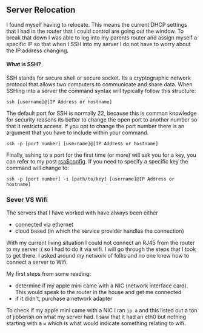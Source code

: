 ## Server Relocation
I found myself having to relocate. This means the current DHCP settings that I had in the router that I could control are going out the window. To break that down I was able to log into my parents router and assign myself a specific IP so that when I SSH into my server I do not have to worry about the IP address changing. 

#### What is SSH?
SSH stands for secure shell or secure socket. Its a cryptographic network protocol that allows two computers to communicate and share data. When SSHing into a server the command syntax will typically follow this structure:

`ssh [username]@[IP Address or hostname] `

The default port for SSH is normally 22, because this is common knowledge for security reasons its better to change the open port to another number so that it restricts access. If you opt to change the port number there is an argument that you have to include within your command.

`ssh -p [port number] [username]@[IP Address or hostname]`

Finally, sshing to a port for the first time (or more) will ask you for a key, you can refer to my post [rsa$config](https://sunflowerno0b.github.io/ATW/rsa%20%26%20config/). If you need to specify a specific key the command will change to:

`ssh -p [port number] -i [path/to/key] [username]@IP Address or hostname]`

### Sever VS Wifi
The servers that I have worked with have always been either 
- connected via ethernet
- cloud based (in which the service provider handles the connection)

With my current living situation I could not connect an RJ45 from the router to my server :( so I had to do it via wifi. I will go through the steps that I took to get there. I asked around my network of folks and no one knew how to connect a server to Wifi. 

My first steps from some reading:
- determine if my apple mini came with a NIC (network interface card). This would speak to the router in the house and get me connected 
- if it didn't, purchase a network adapter 

To check if my apple mini came with a NIC I ran `ip a` and this listed out a ton of jibberish on what my server had. I saw that it had an eth0 but nothing starting with a `w` which is what would indicate something relating to wifi. 